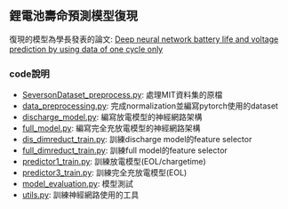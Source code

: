 ## 鋰電池壽命預測模型復現

復現的模型為學長發表的論文: [Deep neural network battery life and voltage prediction by using data of one cycle only](https://www.sciencedirect.com/science/article/pii/S0306261921014112?via%3Dihub)

### code說明

* [SeversonDataset_preprocess.py](SeversonDataset_preprocess.py): 處理MIT資料集的原檔
* [data_preprocessing.py](data_preprocessing.py): 完成normalization並編寫pytorch使用的dataset
* [discharge_model.py](discharge_model.py): 編寫放電模型的神經網路架構
* [full_model.py](full_model.py): 編寫完全充放電模型的神經網路架構
* [dis_dimreduct_train.py](dis_dimreduct_train.py): 訓練discharge model的feature selector
* [full_dimreduct_train.py](full_dimreduct_train.py): 訓練full model的feature selector
* [predictor1_train.py](predictor1_train.py): 訓練放電模型(EOL/chargetime)
* [predictor3_train.py](predictor3_train.py): 訓練完全充放電模型(EOL)
* [model_evaluation.py](model_evaluation.py): 模型測試
* [utils.py](utils.py): 訓練神經網路使用的工具
